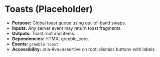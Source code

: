 # Toasts (Placeholder)
- **Purpose:** Global toast queue using out-of-band swaps.
- **Inputs:** Any server event may return toast fragments.
- **Outputs:** Toast root and items.
- **Dependencies:** HTMX; greeble_core.
- **Events:** `greeble:toast`
- **Accessibility:** aria-live=assertive on root; dismiss buttons with labels.
